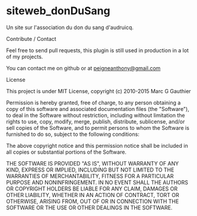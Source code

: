 # siteweb_donDuSang
Un site sur l'association du don du sang d'audruicq.

Contribute / Contact

Feel free to send pull requests, this plugin is still used in production in a lot of my projects.

You can contact me on github or at peigneanthony@gmail.com

License

This project is under MIT License, copyright (c) 2010-2015 Marc G Gauthier

Permission is hereby granted, free of charge, to any person obtaining a copy of this software and associated documentation files (the "Software"), to deal in the Software without restriction, including without limitation the rights to use, copy, modify, merge, publish, distribute, sublicense, and/or sell copies of the Software, and to permit persons to whom the Software is furnished to do so, subject to the following conditions:

The above copyright notice and this permission notice shall be included in all copies or substantial portions of the Software.

THE SOFTWARE IS PROVIDED "AS IS", WITHOUT WARRANTY OF ANY KIND, EXPRESS OR IMPLIED, INCLUDING BUT NOT LIMITED TO THE WARRANTIES OF MERCHANTABILITY, FITNESS FOR A PARTICULAR PURPOSE AND NONINFRINGEMENT. IN NO EVENT SHALL THE AUTHORS OR COPYRIGHT HOLDERS BE LIABLE FOR ANY CLAIM, DAMAGES OR OTHER LIABILITY, WHETHER IN AN ACTION OF CONTRACT, TORT OR OTHERWISE, ARISING FROM, OUT OF OR IN CONNECTION WITH THE SOFTWARE OR THE USE OR OTHER DEALINGS IN THE SOFTWARE.
